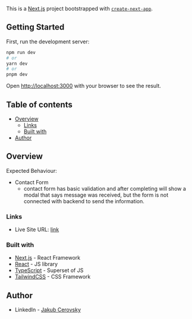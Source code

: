 This is a [Next.js](https://nextjs.org/) project bootstrapped with [`create-next-app`](https://github.com/vercel/next.js/tree/canary/packages/create-next-app).

## Getting Started

First, run the development server:

```bash
npm run dev
# or
yarn dev
# or
pnpm dev
```

Open [http://localhost:3000](http://localhost:3000) with your browser to see the result.

## Table of contents

- [Overview](#overview)
  - [Links](#links)
  - [Built with](#built-with)
- [Author](#author)

## Overview

Expected Behaviour:

- Contact Form
  - contact form has basic validation and after completing will show a modal that says message was received, but the form is not connected with backend to send the information.

### Links

- Live Site URL: [link](https://designo-git-main-jcerovsky.vercel.app/)

### Built with    

- [Next.js](https://nextjs.org/) - React Framework
- [React](https://reactjs.org/) - JS library
- [TypeScript](https://www.typescriptlang.org/) - Superset of JS
- [TailwindCSS](https://tailwindcss.com/) - CSS Framework

## Author

- LinkedIn - [Jakub Cerovsky](https://www.linkedin.com/in/jakub-cerovsky-288161173/)


